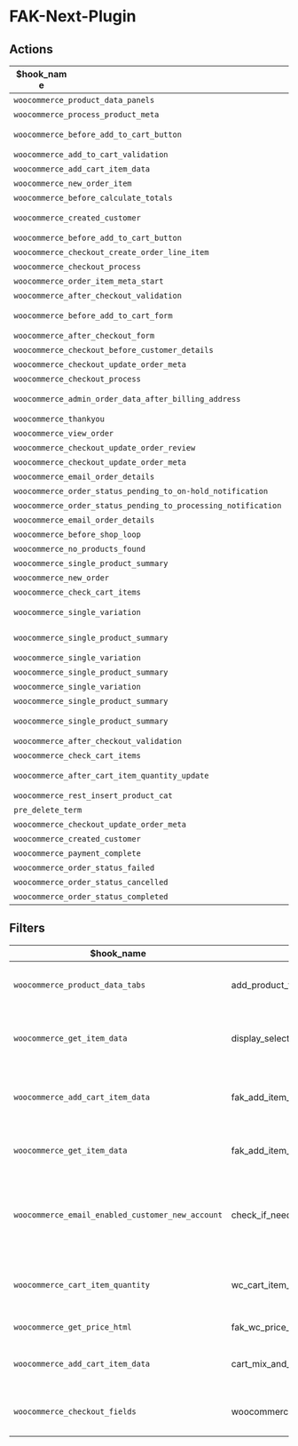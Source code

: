 # FAK-Next-Plugin

## Actions

| <div style="width:100px">$hook_name</div> | $callback |                         <div style="width:500px">description</div>                              |
| ----------- | --------- | ----------------------------------------------------------------------------------------------- |
| `woocommerce_product_data_panels` | add_tab_fields | - |
| `woocommerce_process_product_meta` | save_options | save selected mix and match or optional products to meta data |
| `woocommerce_before_add_to_cart_button` | display_options_on_product_page | render product mix and match or optional products from backoffice (if exists) |
| `woocommerce_add_to_cart_validation` | validate_selected_options | validate selected options (mix and match / optional) |
| `woocommerce_add_cart_item_data` | save_selected_options | save selected options (mix and match/ optional in cart meta data) |
| `woocommerce_new_order_item` | display_selected_options_with_order_info | - |
| `woocommerce_before_calculate_totals` | add_option_price_on_checkout | - |
| `woocommerce_created_customer` | backoffice_user_pass | set user password from backoffice if exists (migration functionality) |
| `woocommerce_before_add_to_cart_button` | fak_external_comment_field | render comment form on WC single product page |
| `woocommerce_checkout_create_order_line_item` | fak_add_custom_order_line_item_meta | add comment (if exists) to order meta data |
| `woocommerce_checkout_process` | wc_minimum_order_amount | check if order sum >= 1 € (by default) |
| `woocommerce_order_item_meta_start` | thank_page_show_variables | show variable || mix and match products on order thank page |
| `woocommerce_after_checkout_validation` | woocommerce_after_checkout_validation_update | - |
| `woocommerce_before_add_to_cart_form` | fak_before_add_to_cart_form | render variations or accessories products on WC single product page if enabled options |
| `woocommerce_after_checkout_form` | fak_oddt_datepicker_js | wp_enqueue_script datepicker.js |
| `woocommerce_checkout_before_customer_details` | fak_oddt_echo_fields | render delivery date time fields |
| `woocommerce_checkout_update_order_meta` | fak_oddt_save_meta | save selected date/time to order meata data |
| `woocommerce_checkout_process` | fak_oddt_validate | validate selected date/time values |
| `woocommerce_admin_order_data_after_billing_address` | fak_oddt_display_admin_order_meta | show selected date/time values in admin page after billing address |
| `woocommerce_thankyou` | fak_oddt_view_order_and_thankyou_page | show selected date/time values on thankyou page |
| `woocommerce_view_order` | fak_oddt_view_order_and_thankyou_page | show selected date/time values on view order page |
| `woocommerce_checkout_update_order_review` | fak_oddt_woocommerce_checkout_update_order_review | just update WC session |
| `woocommerce_checkout_update_order_meta` | woocommerce_checkout_update_order_meta_order_number | order number from backoffice |
| `woocommerce_email_order_details` | woocommerce_email_order_details_order_number | show backoffice order number |
| `woocommerce_order_status_pending_to_on-hold_notification` | set_fak_order_number | backoffice ON |
| `woocommerce_order_status_pending_to_processing_notification` | set_fak_order_number | backoffice ON |
| `woocommerce_email_order_details` | woocommerce_email_order_details_show_oddt_info | show order delivery date time in email |
| `woocommerce_before_shop_loop` | oddt_render_filters_form | render order delivery date time filter form |
| `woocommerce_no_products_found` | oddt_no_products_found | call woocommerce_before_shop_loop action |
| `woocommerce_single_product_summary` | replace_single_add_to_cart_button | check if product allow after filters (only if filters selected) |
| `woocommerce_new_order` | unset_session | just refresh session |
| `woocommerce_check_cart_items` | checkout_processing_time_message | product unavaliable after filters (show message) |
| `woocommerce_single_variation` | custom_product_button | replace add to cart button (only if product unavaliable after ODDt filters) |
| `woocommerce_single_product_summary` | custom_product_button | replace add to cart button (only if product unavaliable after ODDt filters) |
| `woocommerce_single_variation` | hurry_up_message | show hurry up message (only if use stock system) |
| `woocommerce_single_product_summary` | hurry_up_message | show hurry up message (only if use stock system) |
| `woocommerce_single_variation` | out_of_stock_message | show out of stock message (only if use stock system) |
| `woocommerce_single_product_summary` | out_of_stock_message | show out of stock message (only if use stock system) |
| `woocommerce_single_product_summary` | single_product_summary_validate | only if stock system is enabled: validate product, required subproducts, mix and match and variables subproducts |
| `woocommerce_after_checkout_validation` | checkout_stock_validation | stock system: validate all products in cart backend part |
| `woocommerce_check_cart_items` | checkout_stock_validation_view | stock system: validate all products in cart frontend part |
| `woocommerce_after_cart_item_quantity_update` | update_options_cart_item_data | stock system: revalidate all products in cart after change quantity products |
| `woocommerce_rest_insert_product_cat` | on_save_termmeta | update _category_last_update term meta |
| `pre_delete_term` | update_products_status | set products to draft if they have only 1 category and we deled it |
| `woocommerce_checkout_update_order_meta` | action_woocommerce_new_order | send order to strapi |
| `woocommerce_created_customer` | action_woocommerce_created_customer | send order to strapi |
| `woocommerce_payment_complete` | action_payment_complete | send order to strapi |
| `woocommerce_order_status_failed` | action_order_status_cancelled | send order to strapi |
| `woocommerce_order_status_cancelled` | action_order_status_cancelled | send order to strapi |
| `woocommerce_order_status_completed` | action_order_status_completed | send order to strapi |

## Filters

| $hook_name  | $callback |                          description                         |
| ----------- | --------- | ------------------------------------------------------------ |
| `woocommerce_product_data_tabs` | add_product_tab | add new tab "custom options" |
| `woocommerce_get_item_data` | display_selected_options_on_checkout | render selecte options on checkout page |
| `woocommerce_add_cart_item_data` | fak_add_item_data | add value from comment form to cart item data |
| `woocommerce_get_item_data` | fak_add_item_meta | display information as meta on cart page |
| `woocommerce_email_enabled_customer_new_account` | check_if_need_send_email | not send email customers from backoffice after migration |
| `woocommerce_cart_item_quantity` | wc_cart_item_quantity | set product quantity from product meta data |
| `woocommerce_get_price_html` | fak_wc_price_per_piece | per piece text in price |
| `woocommerce_add_cart_item_data` | cart_mix_and_match_item | split mix and match products in cart |
| `woocommerce_checkout_fields` | woocommerce_checkout_fields_update | just add class to billing fields |